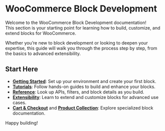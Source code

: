 # WooCommerce Block Development

Welcome to the WooCommerce Block Development documentation!  
This section is your starting point for learning how to build, customize, and extend blocks for WooCommerce.

Whether you’re new to block development or looking to deepen your expertise, this guide will walk you through the process step by step, from the basics to advanced extensibility.

## Start Here

- **[Getting Started](/docs/block-development/getting-started/extensibility-overview/)**: Set up your environment and create your first block.
- **[Tutorials](/docs/category/tutorials/)**: Follow hands-on guides to build and enhance your blocks.
- **[Reference](/docs/category/reference/)**: Look up APIs, filters, and block details as you build.
- **[Extensibility](/docs/category/extensible-blocks/)**: Learn to extend and customize blocks for advanced use cases.
- **[Cart & Checkout](/docs/block-development/extensible-blocks/cart-and-checkout-blocks/)** and **[Product Collection](/docs/block-development/extensible-blocks/product-collection-block/)**: Explore specialized block documentation.

Happy building!
